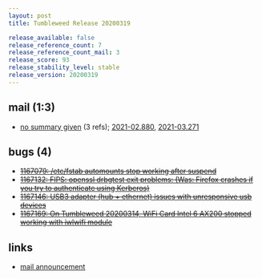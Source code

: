 ```yaml
---
layout: post
title: Tumbleweed Release 20200319

release_available: false
release_reference_count: 7
release_reference_count_mail: 3
release_score: 93
release_stability_level: stable
release_version: 20200319
---
```


## mail (1:3)

- [no summary given](https://lists.opensuse.org/archives/list/factory@lists.opensuse.org/thread/E6P4JTUZHDSWXHTFBMCDUHEOPWKSLSUI) (3 refs); [2021-02.880](https://lists.opensuse.org/archives/list/factory@lists.opensuse.org/thread/E6P4JTUZHDSWXHTFBMCDUHEOPWKSLSUI), [2021-03.271](https://lists.opensuse.org/archives/list/factory@lists.opensuse.org/thread/E6P4JTUZHDSWXHTFBMCDUHEOPWKSLSUI)

## bugs (4)

<!--more-->

- ~~[1167079: /etc/fstab automounts stop working after suspend](https://bugzilla.opensuse.org/show_bug.cgi?id=1167079)~~
- ~~[1167132: FIPS: openssl drbgtest exit problems: (Was: Firefox crashes if you try to authenticate using Kerberos)](https://bugzilla.opensuse.org/show_bug.cgi?id=1167132)~~
- ~~[1167146: USB3 adapter (hub + ethernet) issues with unresponsive usb devices](https://bugzilla.opensuse.org/show_bug.cgi?id=1167146)~~
- ~~[1167169: On Tumbleweed 20200314, WiFi Card Intel 6 AX200 stopped working with iwlwifi module](https://bugzilla.opensuse.org/show_bug.cgi?id=1167169)~~



## links

- [mail announcement](https://lists.opensuse.org/archives/list/factory@lists.opensuse.org/thread/E6P4JTUZHDSWXHTFBMCDUHEOPWKSLSUI)
